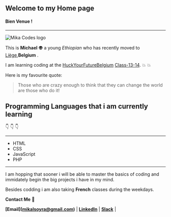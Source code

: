 ## Welcome to my Home page 
#### Bien Venue !
--------------------------------------------------------------------------------------------------------------------------------------
![Mika Codes logo](https://scontent.fbru2-1.fna.fbcdn.net/v/t1.0-9/13887099_2115141052044408_5883435857398942704_n.png?_nc_cat=101&ccb=2&_nc_sid=09cbfe&_nc_ohc=64ZDBFNjxxEAX9xqozX&_nc_ht=scontent.fbru2-1.fna&oh=cba5a094a1d5449acc6b579e24df8785&oe=60406682)

This is **Michael** :alien: a young *Ethiopian* who has recently moved to [Liège](https://en.liegetourisme.be/),**Belgium** .

I am learning coding at the [HuckYourFutureBelgium](https://github.com/HackYourFutureBelgium) [Class-13-14](https://github.com/HackYourFutureBelgium/class-13-14). 
:boom:  :collision:


Here is my favourite quote:  
> Those who are crazy enough to think that 
> they can change the world are those who do it!


Programming Languages that i am currently learning 
--------------------------------------------------
:point_down: :point_down: :point_down: 

--------------------------------------------------
* HTML
* CSS
* JavaScript
* PHP
--------------------------------------------------
I am hopping that sooner i will be able to master the basics of coding and immidately begin the big projects i have in my mind.

Besides codding i am also taking **French** classes during the weekdays. 

**Contact Me** :love_letter:

**[Email](<a href="mailto:mikalsoyra@gmail.com">mikalsoyra@gmail.com</a>)** |
**[LinkedIn](https://www.linkedin.com/in/michael-tesfay-28848b3b/)**        |
**[Slack](https://hackyourfuturebe.slack.com/team/U01JZFW9XNC)**            |

